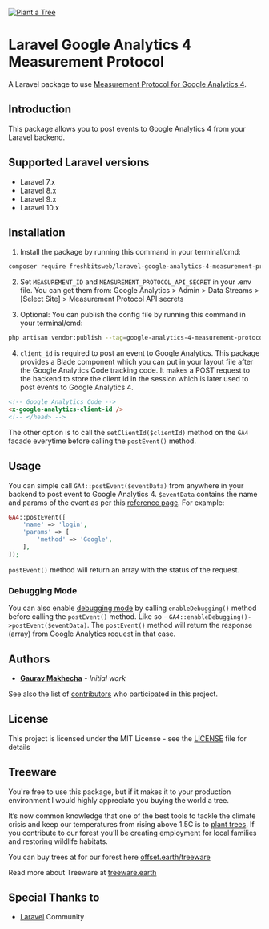 [![Plant a Tree](https://img.shields.io/badge/dynamic/json?color=brightgreen&label=Plant%20a%20Tree&query=%24.total&url=https%3A%2F%2Fpublic.offset.earth%2Fusers%2Ftreeware%2Ftrees)](https://plant.treeware.earth/freshbitsweb/laravel-google-analytics-4-measurement-protocol)

# Laravel Google Analytics 4 Measurement Protocol
A Laravel package to use [Measurement Protocol for Google Analytics 4](https://developers.google.com/analytics/devguides/collection/protocol/ga4).

## Introduction
This package allows you to post events to Google Analytics 4 from your Laravel backend.

## Supported Laravel versions
- Laravel 7.x
- Laravel 8.x
- Laravel 9.x
- Laravel 10.x

## Installation
1) Install the package by running this command in your terminal/cmd:
```bash
composer require freshbitsweb/laravel-google-analytics-4-measurement-protocol
```

2) Set `MEASUREMENT_ID` and `MEASUREMENT_PROTOCOL_API_SECRET` in your .env file.
You can get them from: Google Analytics > Admin > Data Streams > [Select Site] > Measurement Protocol API secrets

3) Optional: You can publish the config file by running this command in your terminal/cmd:
```bash
php artisan vendor:publish --tag=google-analytics-4-measurement-protocol-config
```

4) `client_id` is required to post an event to Google Analytics. This package provides a Blade component which you can put in your layout file after the Google Analytics Code tracking code. It makes a POST request to the backend to store the client id in the session which is later used to post events to Google Analytics 4.

```html
<!-- Google Analytics Code -->
<x-google-analytics-client-id />
<!-- </head> -->
```

The other option is to call the `setClientId($clientId)` method on the `GA4` facade everytime before calling the `postEvent()` method.

## Usage

You can simple call `GA4::postEvent($eventData)` from anywhere in your backend to post event to Google Analytics 4. `$eventData` contains the name and params of the event as per this [reference page](https://developers.google.com/analytics/devguides/collection/protocol/ga4/reference/events#login). For example:

```php
GA4::postEvent([
    'name' => 'login',
    'params' => [
        'method' => 'Google',
    ],
]);
```

`postEvent()` method will return an array with the status of the request.

### Debugging Mode

You can also enable [debugging mode](https://developers.google.com/analytics/devguides/collection/protocol/ga4/validating-events) by calling `enableDebugging()` method before calling the `postEvent()` method. Like so - `GA4::enableDebugging()->postEvent($eventData)`. The `postEvent()` method will return the response (array) from Google Analytics request in that case.

## Authors

* [**Gaurav Makhecha**](https://github.com/gauravmak) - *Initial work*

See also the list of [contributors](https://github.com/freshbitsweb/laravel-google-analytics-4-measurement-protocol/graphs/contributors) who participated in this project.

## License

This project is licensed under the MIT License - see the [LICENSE](LICENSE) file for details

## Treeware

You're free to use this package, but if it makes it to your production environment I would highly appreciate you buying the world a tree.

It’s now common knowledge that one of the best tools to tackle the climate crisis and keep our temperatures from rising above 1.5C is to <a href="https://www.bbc.co.uk/news/science-environment-48870920">plant trees</a>. If you contribute to our forest you’ll be creating employment for local families and restoring wildlife habitats.

You can buy trees at for our forest here [offset.earth/treeware](https://plant.treeware.earth/freshbitsweb/laravel-google-analytics-4-measurement-protocol)

Read more about Treeware at [treeware.earth](http://treeware.earth)

## Special Thanks to

* [Laravel](https://laravel.com) Community
